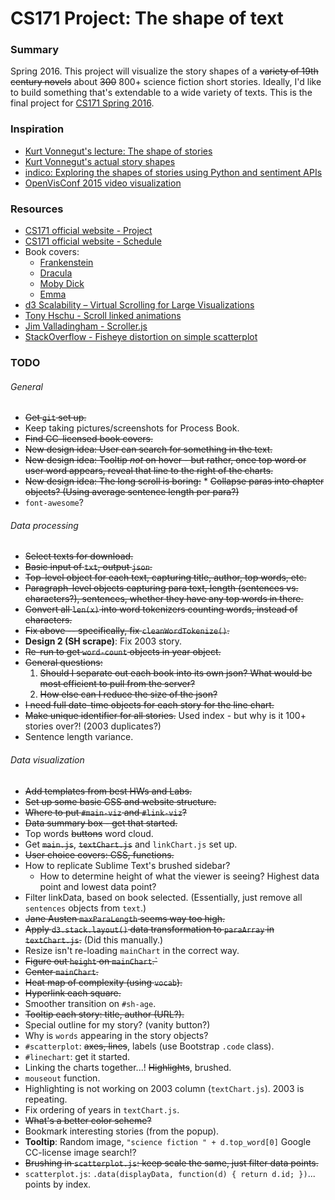 CS171 Project: The shape of text
=======

### Summary

Spring 2016. This project will visualize the story shapes of a ~~variety of 19th century novels~~ about ~~300~~ 800+ science fiction short stories. Ideally, I'd like to build something that's extendable to a wide variety of texts. This is the final project for [CS171 Spring 2016](http://www.cs171.org/2016/). 


### Inspiration
* [Kurt Vonnegut's lecture: The shape of stories](https://www.youtube.com/watch?v=oP3c1h8v2ZQ)
* [Kurt Vonnegut's actual story shapes](http://visual.ly/kurt-vonnegut-shapes-stories-0)
* [indico: Exploring the shapes of stories using Python and sentiment APIs](https://indico.io/blog/plotlines/)
* [OpenVisConf 2015 video visualization](https://openvisconf.com/2015/#videos)

### Resources
* [CS171 official website - Project](http://www.cs171.org/2016/project/)
* [CS171 official website - Schedule](http://www.cs171.org/2016/schedule/)
* Book covers:
    * [Frankenstein](https://commons.wikimedia.org/wiki/File:CC_No_26_Frankenstein_2.JPG)
    * [Dracula](https://en.wikipedia.org/wiki/Dracula#/media/File:Dracula1st.jpeg)
    * [Moby Dick](https://en.wikipedia.org/wiki/File:Moby_Dick_p510_illustration.jpg)
    * [Emma](https://en.wikipedia.org/wiki/File:Emma_title_page_1909.jpg)
* [d3 Scalability – Virtual Scrolling for Large Visualizations](http://www.billdwhite.com/wordpress/2014/05/17/d3-scalability-virtual-scrolling-for-large-visualizations/)
* [Tony Hschu - Scroll linked animations](http://blog.tonyhschu.ca/post/49488608263/technical-write-up-scroll-linked-animations)
* [Jim Valladingham - Scroller.js](http://vallandingham.me/scroller.html)
* [StackOverflow - Fisheye distortion on simple scatterplot](https://stackoverflow.com/questions/23407421/d3-fisheye-distortion-on-simple-scatter-plot)



### TODO

###### General
* ~~Get `git` set up.~~
* Keep taking pictures/screenshots for Process Book.
* ~~Find CC-licensed book covers.~~
* ~~New design idea: User can search for something in the text.~~
* ~~New design idea: Tooltip _not_ on hover - but rather, once top word or user word appears, reveal that line to the right of the charts.~~
* ~~New design idea: The long scroll is boring:~~
      * ~~Collapse paras into chapter objects? (Using average sentence length per para?)~~
* `font-awesome`?


###### Data processing
* ~~Select texts for download.~~
* ~~Basic input of `txt`, output `json`.~~
* ~~Top-level object for each text, capturing title, author, top words, etc.~~
* ~~Paragraph-level objects capturing para text, length (sentences vs. characters?), sentences, whether they have any top words in there.~~
* ~~Convert all `len(x)` into word tokenizers counting words, instead of characters.~~
* ~~Fix above -- specifically, fix `cleanWordTokenize()`.~~ 
* **Design 2 (SH scrape)**: Fix 2003 story.
* ~~Re-run to get `word-count` objects in year object.~~
* ~~General questions:~~
    1. ~~Should I separate out each book into its own json? What would be most efficient to pull from the server?~~
    2. ~~How else can I reduce the size of the json?~~
* ~~I need full date-time objects for each story for the line chart.~~
* ~~Make unique identifier for all stories.~~ Used index - but why is it 100+ stories over?! (2003 duplicates?)
* Sentence length variance. 

###### Data visualization
* ~~Add templates from best HWs and Labs.~~
* ~~Set up some basic CSS and website structure.~~
* ~~Where to put `#main-viz` and `#link-viz`?~~
* ~~Data summary box - get that started.~~
* Top words ~~buttons~~ word cloud. 
* Get ~~`main.js`~~, ~~`textChart.js`~~ and `linkChart.js` set up.
* ~~User choice covers: CSS, functions.~~ 
* How to replicate Sublime Text's brushed sidebar? 
    * How to determine height of what the viewer is seeing? Highest data point and lowest data point?
* Filter linkData, based on book selected. (Essentially, just remove all `sentences` objects from `text`.)
* ~~Jane Austen `maxParaLength` seems way too high.~~
* ~~Apply `d3.stack.layout()` data transformation to `paraArray` in `textChart.js`.~~ (Did this manually.)
* Resize isn't re-loading `mainChart` in the correct way.
* ~~Figure out `height` on `mainChart`.`~~
* ~~Center `mainChart`.~~
* ~~Heat map of complexity (using `vocab`).~~
* ~~Hyperlink each square.~~
* Smoother transition on `#sh-age`. 
* ~~Tooltip each story: title, author (URL?).~~ 
* Special outline for my story? (vanity button?)
* Why is `words` appearing in the story objects?
* `#scatterplot`: ~~axes, lines~~, labels (use Bootstrap `.code` class).
* `#linechart`: get it started.
* Linking the charts together...! ~~Highlights~~, brushed.
* `mouseout` function.
* Highlighting is not working on 2003 column (`textChart.js`). 2003 is repeating. 
* Fix ordering of years in `textChart.js`. 
* ~~What's a better color scheme?~~
* Bookmark interesting stories (from the popup). 
* **Tooltip**: Random image, `"science fiction " + d.top_word[0]` Google CC-license image search!?
* ~~Brushing in `scatterplot.js`: keep scale the same, just filter data points.~~
* `scatterplot.js`: `.data(displayData, function(d) { return d.id; })`... points by index.


